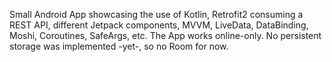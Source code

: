 Small Android App showcasing the use of Kotlin, Retrofit2 consuming a REST API, different Jetpack components, MVVM, LiveData, DataBinding, Moshi, Coroutines, SafeArgs, etc.
The App works online-only. No persistent storage was implemented -yet-, so no Room for now.
